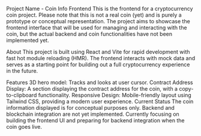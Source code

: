 Project Name - Coin Info Frontend
This is the frontend for a cryptocurrency coin project. Please note that this is not a real coin (yet) and is purely a prototype or conceptual representation. The project aims to showcase the frontend interface that will be used for managing and interacting with the coin, but the actual backend and coin functionalities have not been implemented yet.

About
This project is built using React and Vite for rapid development with fast hot module reloading (HMR). The frontend interacts with mock data and serves as a starting point for building out a full cryptocurrency experience in the future.

Features
3D hero model: Tracks and looks at user cursor.
Contract Address Display: A section displaying the contract address for the coin, with a copy-to-clipboard functionality.
Responsive Design: Mobile-friendly layout using Tailwind CSS, providing a modern user experience.
Current Status
The coin information displayed is for conceptual purposes only.
Backend and blockchain integration are not yet implemented.
Currently focusing on building the frontend UI and preparing for backend integration when the coin goes live.
